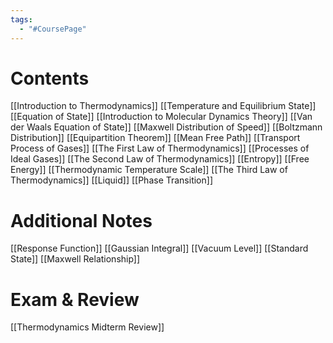 ```yaml
---
tags:
  - "#CoursePage"
---
```


# Contents
[[Introduction to Thermodynamics]]
[[Temperature and Equilibrium State]]
[[Equation of State]]
[[Introduction to Molecular Dynamics Theory]]
[[Van der Waals Equation of State]]
[[Maxwell Distribution of Speed]]
[[Boltzmann Distribution]]
[[Equipartition Theorem]]
[[Mean Free Path]]
[[Transport Process of Gases]]
[[The First Law of Thermodynamics]]
[[Processes of Ideal Gases]]
[[The Second Law of Thermodynamics]]
[[Entropy]]
[[Free Energy]]
[[Thermodynamic Temperature Scale]]
[[The Third Law of Thermodynamics]]
[[Liquid]]
[[Phase Transition]]
# Additional Notes
[[Response Function]]
[[Gaussian Integral]]
[[Vacuum Level]]
[[Standard State]]
[[Maxwell Relationship]]

# Exam & Review
[[Thermodynamics Midterm Review]]

